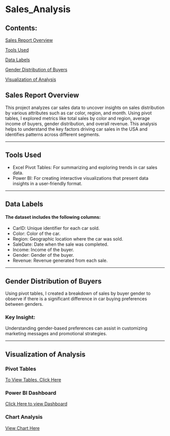 # Sales_Analysis

## Contents:
[Sales Report Overview](#sales-report-overview)

[Tools Used](#tools-used)

[Data Labels](#data-labels)

[Gender Distribution of Buyers](#gender-distribution-of-buyers)

[Visualization of Analysis](#visualization-of-analysis)


## Sales Report Overview
This project analyzes car sales data to uncover insights on sales distribution by various attributes such as car color, region, and month. Using pivot tables, I explored metrics like total sales by color and region, average income of buyers, gender distribution, and overall revenue. This analysis helps to understand the key factors driving car sales in the USA and identifies patterns across different segments.

---
## Tools Used
  - Excel Pivot Tables: For summarizing and exploring trends in car sales data.
  - Power BI: For creating interactive visualizations that present data insights in a user-friendly format.

---

## Data Labels
#### The dataset includes the following columns:
  - CarID: Unique identifier for each car sold.
  - Color: Color of the car.
  - Region: Geographic location where the car was sold.
  - SaleDate: Date when the sale was completed.
  - Income: Income of the buyer.
  - Gender: Gender of the buyer.
  - Revenue: Revenue generated from each sale.

---

## Gender Distribution of Buyers
Using pivot tables, I created a breakdown of sales by buyer gender to observe if there is a significant difference in car buying preferences between genders.

### Key Insight:
Understanding gender-based preferences can assist in customizing marketing messages and promotional strategies.

---

## Visualization of Analysis
### Pivot Tables
[To View Tables, Click Here](https://ibb.co/pjJFZF9)

### Power BI Dashboard
[Click Here to view Dashboard](https://ibb.co/FqTKs29)

### Chart Analysis
[View Chart Here](https://ibb.co/SvpYFJQ)


